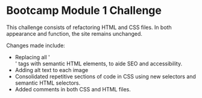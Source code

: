 # Bootcamp Module 1 Challenge
This challenge consists of refactoring HTML and CSS files.
In both appearance and function, the site remains unchanged.

Changes made include:
- Replacing all '<div>' tags with semantic HTML elements, to aide SEO and accessibility.
- Adding alt text to each image
- Consolidated repetitive sections of code in CSS using new selectors and semantic HTML selectors.
- Added comments in both CSS and HTML files.
